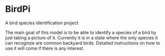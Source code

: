 # BirdPi
A bird species identification project

The main goal of this model is to be able to identify a species of a bird by just taking a picture of it. Currently it is in a state
where the only species it can recognize are common backyard birds. Detailed instructions on how to use it will come if there
is any interest.
